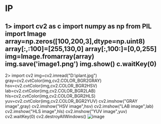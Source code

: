 # IP
1> 
 import cv2 as c
 import numpy as np
 from PIL import Image
 array=np.zeros([100,200,3],dtype=np.uint8)
  array[:,:100]=[255,130,0]
 array[:,100:]=[0,0,255]
 img=Image.fromarray(array)
 img.save('image1.png')
 img.show()
 c.waitKey(0)
-------------------------------------------
2>
import cv2 
img=cv2.imread("D:\plant.jpg")
gray=cv2.cvtColor(img,cv2.COLOR_BGR2GRAY)
hsv=cv2.cvtColor(img,cv2.COLOR_BGR2HSV)
lab=cv2.cvtColor(img,cv2.COLOR_BGR2LAB)
hls=cv2.cvtColor(img,cv2.COLOR_BGR2HLS)
yuv=cv2.cvtColor(img,cv2.COLOR_BGR2YUV)
cv2.imshow("GRAY image",gray)
cv2.imshow("HSV image",hsv)
cv2.imshow("LAB image",lab)
cv2.imshow("HLS image",hls)
cv2.imshow("YUV image",yuv)
cv2.waitKey(0)
cv2.destroyAllWindows()
![image](https://user-images.githubusercontent.com/97940146/175283294-6c919061-6bc5-4028-9be5-9e4781eea7bb.png)
